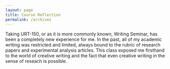 ```yaml
---
layout: page
title: Course Reflection
permalink: /archives
---
```

Taking URT-150, or as it is more commonly known, Writing Seminar, has been a completely new experience for me. In the past, all of my academic writing was restricted and limited, always bound to the rubric of research papers and experimental analysis articles. This class exposed me firsthand to the world of creative writing and the fact that even creative writing in the sense of reseach is possible.
